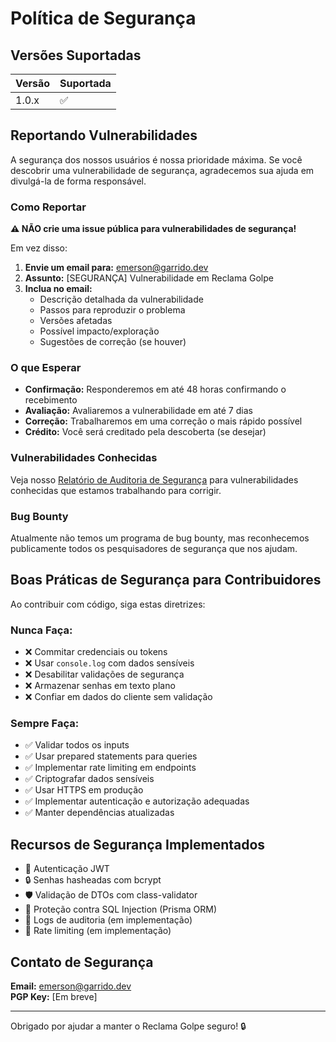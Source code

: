 # Política de Segurança

## Versões Suportadas

| Versão | Suportada          |
| ------ | ------------------ |
| 1.0.x  | :white_check_mark: |

## Reportando Vulnerabilidades

A segurança dos nossos usuários é nossa prioridade máxima. Se você descobrir uma vulnerabilidade de segurança, agradecemos sua ajuda em divulgá-la de forma responsável.

### Como Reportar

**⚠️ NÃO crie uma issue pública para vulnerabilidades de segurança!**

Em vez disso:

1. **Envie um email para:** emerson@garrido.dev
2. **Assunto:** [SEGURANÇA] Vulnerabilidade em Reclama Golpe
3. **Inclua no email:**
   - Descrição detalhada da vulnerabilidade
   - Passos para reproduzir o problema
   - Versões afetadas
   - Possível impacto/exploração
   - Sugestões de correção (se houver)

### O que Esperar

- **Confirmação:** Responderemos em até 48 horas confirmando o recebimento
- **Avaliação:** Avaliaremos a vulnerabilidade em até 7 dias
- **Correção:** Trabalharemos em uma correção o mais rápido possível
- **Crédito:** Você será creditado pela descoberta (se desejar)

### Vulnerabilidades Conhecidas

Veja nosso [Relatório de Auditoria de Segurança](../docs/SECURITY_AUDIT.md) para vulnerabilidades conhecidas que estamos trabalhando para corrigir.

### Bug Bounty

Atualmente não temos um programa de bug bounty, mas reconhecemos publicamente todos os pesquisadores de segurança que nos ajudam.

## Boas Práticas de Segurança para Contribuidores

Ao contribuir com código, siga estas diretrizes:

### Nunca Faça:
- ❌ Commitar credenciais ou tokens
- ❌ Usar `console.log` com dados sensíveis
- ❌ Desabilitar validações de segurança
- ❌ Armazenar senhas em texto plano
- ❌ Confiar em dados do cliente sem validação

### Sempre Faça:
- ✅ Validar todos os inputs
- ✅ Usar prepared statements para queries
- ✅ Implementar rate limiting em endpoints
- ✅ Criptografar dados sensíveis
- ✅ Usar HTTPS em produção
- ✅ Implementar autenticação e autorização adequadas
- ✅ Manter dependências atualizadas

## Recursos de Segurança Implementados

- 🔐 Autenticação JWT
- 🔒 Senhas hasheadas com bcrypt
- 🛡️ Validação de DTOs com class-validator
- 🚫 Proteção contra SQL Injection (Prisma ORM)
- 📝 Logs de auditoria (em implementação)
- 🔄 Rate limiting (em implementação)

## Contato de Segurança

**Email:** emerson@garrido.dev  
**PGP Key:** [Em breve]

---

Obrigado por ajudar a manter o Reclama Golpe seguro! 🔒